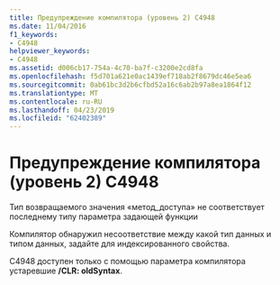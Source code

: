```yaml
---
title: Предупреждение компилятора (уровень 2) C4948
ms.date: 11/04/2016
f1_keywords:
- C4948
helpviewer_keywords:
- C4948
ms.assetid: d006cb17-754a-4c70-ba7f-c3200e2cd8fa
ms.openlocfilehash: f5d701a621e0ac1439ef718ab2f8679dc46e5ea6
ms.sourcegitcommit: 0ab61bc3d2b6cfbd52a16c6ab2b97a8ea1864f12
ms.translationtype: MT
ms.contentlocale: ru-RU
ms.lasthandoff: 04/23/2019
ms.locfileid: "62402389"
---
```

# <a name="compiler-warning-level-2-c4948"></a>Предупреждение компилятора (уровень 2) C4948

Тип возвращаемого значения «метод_доступа» не соответствует последнему типу параметра задающей функции

Компилятор обнаружил несоответствие между какой тип данных и типом данных, задайте для индексированного свойства.

C4948 доступен только с помощью параметра компилятора устаревшие **/CLR: oldSyntax**.
